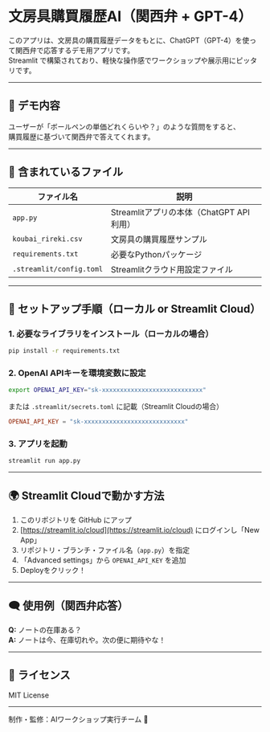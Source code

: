 
# 文房具購買履歴AI（関西弁 + GPT-4）

このアプリは、文房具の購買履歴データをもとに、ChatGPT（GPT-4）を使って関西弁で応答するデモ用アプリです。  
Streamlit で構築されており、軽快な操作感でワークショップや展示用にピッタリです。

---

## 🚀 デモ内容

ユーザーが「ボールペンの単価どれくらいや？」のような質問をすると、  
購買履歴に基づいて関西弁で答えてくれます。

---

## 📁 含まれているファイル

| ファイル名 | 説明 |
|------------|------|
| `app.py` | Streamlitアプリの本体（ChatGPT API利用） |
| `koubai_rireki.csv` | 文房具の購買履歴サンプル |
| `requirements.txt` | 必要なPythonパッケージ |
| `.streamlit/config.toml` | Streamlitクラウド用設定ファイル |

---

## 🔧 セットアップ手順（ローカル or Streamlit Cloud）

### 1. 必要なライブラリをインストール（ローカルの場合）

```bash
pip install -r requirements.txt
```

### 2. OpenAI APIキーを環境変数に設定

```bash
export OPENAI_API_KEY="sk-xxxxxxxxxxxxxxxxxxxxxxxxxxxx"
```

または `.streamlit/secrets.toml` に記載（Streamlit Cloudの場合）

```toml
OPENAI_API_KEY = "sk-xxxxxxxxxxxxxxxxxxxxxxxxxxxx"
```

### 3. アプリを起動

```bash
streamlit run app.py
```

---

## 🌍 Streamlit Cloudで動かす方法

1. このリポジトリを GitHub にアップ
2. [https://streamlit.io/cloud](https://streamlit.io/cloud) にログインし「New App」
3. リポジトリ・ブランチ・ファイル名（`app.py`）を指定
4. 「Advanced settings」から `OPENAI_API_KEY` を追加
5. Deployをクリック！

---

## 🗨️ 使用例（関西弁応答）

**Q:** ノートの在庫ある？  
**A:** ノートは今、在庫切れや。次の便に期待やな！

---

## 📄 ライセンス

MIT License

---

制作・監修：AIワークショップ実行チーム 🚀
